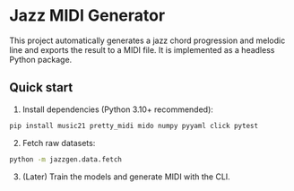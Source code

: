 # Jazz MIDI Generator

This project automatically generates a jazz chord progression and melodic line and exports the result to a MIDI file.  It is implemented as a headless Python package.

## Quick start

1. Install dependencies (Python 3.10+ recommended):

```bash
pip install music21 pretty_midi mido numpy pyyaml click pytest
```

2. Fetch raw datasets:

```bash
python -m jazzgen.data.fetch
```

3. (Later) Train the models and generate MIDI with the CLI.

